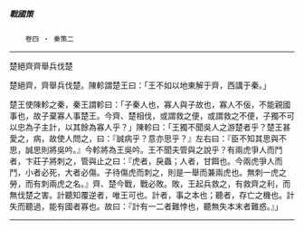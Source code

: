 

##### 戰國策
　　`卷四 ‧ 秦策二`

* * *

楚絕齊齊舉兵伐楚

楚絕齊，齊舉兵伐楚。陳軫謂楚王曰：「王不如以地東解于齊，西講于秦。」

楚王使陳軫之秦，秦王謂軫曰：「子秦人也，寡人與子故也，寡人不佞，不能親國事也，故子棄寡人事楚王。今齊、楚相伐，或謂救之便，或謂救之不便，子獨不可以忠為子主計，以其餘為寡人乎？」陳軫曰：「王獨不聞吳人之游楚者乎？楚王甚愛之，病，故使人問之，曰：『誠病乎？意亦思乎？』左右曰：『臣不知其思與不思，誠思則將吳吟。』今軫將為王吳吟。王不聞夫管與之說乎？有兩虎爭人而鬥者，卞莊子將刺之，管與止之曰：『虎者，戾蟲；人者，甘餌也。今兩虎爭人而鬥，小者必死，大者必傷。子待傷虎而刺之，則是一舉而兼兩虎也。無刺一虎之勞，而有刺兩虎之名。』齊、楚今戰，戰必敗。敗，王起兵救之，有救齊之利，而無伐楚之害。計聽知覆逆者，唯王可也。計者，事之本也；聽者，存亡之機也。計失而聽過，能有國者寡也。故曰：『計有一二者難悖也，聽無失本末者難惑。』」

* * *

